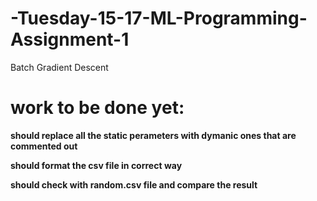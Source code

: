 # -Tuesday-15-17-ML-Programming-Assignment-1
Batch Gradient Descent
# work to be done yet:
**should replace all the static perameters with dymanic ones that are commented out**

**should format the csv file in correct way**

**should check with random.csv file and compare the result**
